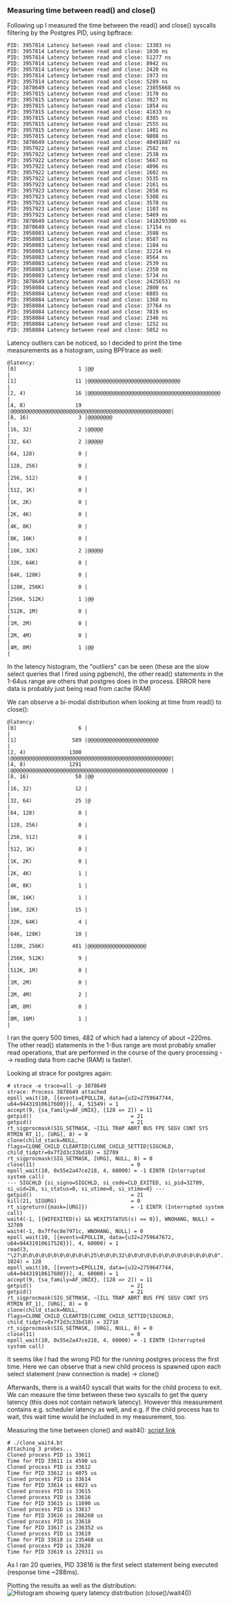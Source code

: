 ### Measuring time between read() and close()

Following up I measured the time between the read() and close() syscalls filtering by the Postgres PID, using bpftrace:

```text
PID: 3957814 Latency between read and close: 13303 ns
PID: 3957814 Latency between read and close: 1030 ns
PID: 3957814 Latency between read and close: 51277 ns
PID: 3957814 Latency between read and close: 8942 ns
PID: 3957814 Latency between read and close: 2420 ns
PID: 3957814 Latency between read and close: 1973 ns
PID: 3957814 Latency between read and close: 5289 ns
PID: 3878649 Latency between read and close: 23855668 ns
PID: 3957815 Latency between read and close: 3170 ns
PID: 3957815 Latency between read and close: 7027 ns
PID: 3957815 Latency between read and close: 1854 ns
PID: 3957815 Latency between read and close: 41833 ns
PID: 3957815 Latency between read and close: 8385 ns
PID: 3957815 Latency between read and close: 2555 ns
PID: 3957815 Latency between read and close: 1401 ns
PID: 3957815 Latency between read and close: 9808 ns
PID: 3878649 Latency between read and close: 40491687 ns
PID: 3957922 Latency between read and close: 2582 ns
PID: 3957922 Latency between read and close: 2538 ns
PID: 3957922 Latency between read and close: 5667 ns
PID: 3957922 Latency between read and close: 4096 ns
PID: 3957922 Latency between read and close: 1602 ns
PID: 3957922 Latency between read and close: 5535 ns
PID: 3957923 Latency between read and close: 2161 ns
PID: 3957923 Latency between read and close: 2658 ns
PID: 3957923 Latency between read and close: 5308 ns
PID: 3957923 Latency between read and close: 3578 ns
PID: 3957923 Latency between read and close: 1103 ns
PID: 3957923 Latency between read and close: 5469 ns
PID: 3878649 Latency between read and close: 1418293300 ns
PID: 3878649 Latency between read and close: 17154 ns
PID: 3958083 Latency between read and close: 3588 ns
PID: 3958083 Latency between read and close: 8587 ns
PID: 3958083 Latency between read and close: 1184 ns
PID: 3958083 Latency between read and close: 32214 ns
PID: 3958083 Latency between read and close: 8564 ns
PID: 3958083 Latency between read and close: 2539 ns
PID: 3958083 Latency between read and close: 2350 ns
PID: 3958083 Latency between read and close: 5734 ns
PID: 3878649 Latency between read and close: 24256531 ns
PID: 3958084 Latency between read and close: 2800 ns
PID: 3958084 Latency between read and close: 6885 ns
PID: 3958084 Latency between read and close: 1368 ns
PID: 3958084 Latency between read and close: 37764 ns
PID: 3958084 Latency between read and close: 7819 ns
PID: 3958084 Latency between read and close: 2346 ns
PID: 3958084 Latency between read and close: 1252 ns
PID: 3958084 Latency between read and close: 5052 ns
```

Latency outliers can be noticed, so I decided to print the time measurements as a histogram, using BPFtrace as well:

```text
@latency:
[0]                    1 |@@                                                  |
[1]                   11 |@@@@@@@@@@@@@@@@@@@@@@@@@@@@@@                      |
[2, 4)                16 |@@@@@@@@@@@@@@@@@@@@@@@@@@@@@@@@@@@@@@@@@@@         |
[4, 8)                19 |@@@@@@@@@@@@@@@@@@@@@@@@@@@@@@@@@@@@@@@@@@@@@@@@@@@@|
[8, 16)                3 |@@@@@@@@                                            |
[16, 32)               2 |@@@@@                                               |
[32, 64)               2 |@@@@@                                               |
[64, 128)              0 |                                                    |
[128, 256)             0 |                                                    |
[256, 512)             0 |                                                    |
[512, 1K)              0 |                                                    |
[1K, 2K)               0 |                                                    |
[2K, 4K)               0 |                                                    |
[4K, 8K)               0 |                                                    |
[8K, 16K)              0 |                                                    |
[16K, 32K)             2 |@@@@@                                               |
[32K, 64K)             0 |                                                    |
[64K, 128K)            0 |                                                    |
[128K, 256K)           0 |                                                    |
[256K, 512K)           1 |@@                                                  |
[512K, 1M)             0 |                                                    |
[1M, 2M)               0 |                                                    |
[2M, 4M)               0 |                                                    |
[4M, 8M)               1 |@@                                                  |
```

In the latency histogram, the "outliers" can be seen (these are the slow select queries that I fired using pgbench), the other read() statements in the 1-64us range are others that postgres does in the process. ERROR here data is probably just being read from cache (RAM)

We can observe a bi-modal distribution when looking at time from read() to close():

```
@latency:
[0]                    6 |                                                    |
[1]                  589 |@@@@@@@@@@@@@@@@@@@@@@@                             |
[2, 4)              1300 |@@@@@@@@@@@@@@@@@@@@@@@@@@@@@@@@@@@@@@@@@@@@@@@@@@@@|
[4, 8)              1291 |@@@@@@@@@@@@@@@@@@@@@@@@@@@@@@@@@@@@@@@@@@@@@@@@@@@ |
[8, 16)               50 |@@                                                  |
[16, 32)              12 |                                                    |
[32, 64)              25 |@                                                   |
[64, 128)              0 |                                                    |
[128, 256)             0 |                                                    |
[256, 512)             0 |                                                    |
[512, 1K)              0 |                                                    |
[1K, 2K)               0 |                                                    |
[2K, 4K)               1 |                                                    |
[4K, 8K)               1 |                                                    |
[8K, 16K)              1 |                                                    |
[16K, 32K)            15 |                                                    |
[32K, 64K)             4 |                                                    |
[64K, 128K)           10 |                                                    |
[128K, 256K)         481 |@@@@@@@@@@@@@@@@@@@                                 |
[256K, 512K)           9 |                                                    |
[512K, 1M)             0 |                                                    |
[1M, 2M)               0 |                                                    |
[2M, 4M)               2 |                                                    |
[4M, 8M)               0 |                                                    |
[8M, 16M)              1 |                                                    |
```

I ran the query 500 times, 482 of which had a latency of about ~220ms. The other read() statements in the 1-8us range are most probably smaller read operations, that are performed in the course of the query processing --> reading data from cache (RAM) is faster!.


Looking at strace for postgres again:

```console
# strace -e trace=all -p 3878649
strace: Process 3878649 attached
epoll_wait(10, [{events=EPOLLIN, data={u32=2759647744, u64=94431910617600}}], 4, 51549) = 1
accept(9, {sa_family=AF_UNIX}, [128 => 2]) = 11
getpid()                                = 21
getpid()                                = 21
rt_sigprocmask(SIG_SETMASK, ~[ILL TRAP ABRT BUS FPE SEGV CONT SYS RTMIN RT_1], [URG], 8) = 0
clone(child_stack=NULL, flags=CLONE_CHILD_CLEARTID|CLONE_CHILD_SETTID|SIGCHLD, child_tidptr=0x7f2d3c33bd10) = 32709
rt_sigprocmask(SIG_SETMASK, [URG], NULL, 8) = 0
close(11)                               = 0
epoll_wait(10, 0x55e2a47ce218, 4, 60000) = -1 EINTR (Interrupted system call)
--- SIGCHLD {si_signo=SIGCHLD, si_code=CLD_EXITED, si_pid=32709, si_uid=26, si_status=0, si_utime=0, si_stime=0} ---
getpid()                                = 21
kill(21, SIGURG)                        = 0
rt_sigreturn({mask=[URG]})              = -1 EINTR (Interrupted system call)
wait4(-1, [{WIFEXITED(s) && WEXITSTATUS(s) == 0}], WNOHANG, NULL) = 32709
wait4(-1, 0x7ffec8e7971c, WNOHANG, NULL) = 0
epoll_wait(10, [{events=EPOLLIN, data={u32=2759647672, u64=94431910617528}}], 4, 60000) = 1
read(3, "\27\0\0\0\0\0\0\0\0\0\0\0\25\0\0\0\32\0\0\0\0\0\0\0\0\0\0\0\0\0\0\0"..., 1024) = 128
epoll_wait(10, [{events=EPOLLIN, data={u32=2759647744, u64=94431910617600}}], 4, 60000) = 1
accept(9, {sa_family=AF_UNIX}, [128 => 2]) = 11
getpid()                                = 21
getpid()                                = 21
rt_sigprocmask(SIG_SETMASK, ~[ILL TRAP ABRT BUS FPE SEGV CONT SYS RTMIN RT_1], [URG], 8) = 0
clone(child_stack=NULL, flags=CLONE_CHILD_CLEARTID|CLONE_CHILD_SETTID|SIGCHLD, child_tidptr=0x7f2d3c33bd10) = 32710
rt_sigprocmask(SIG_SETMASK, [URG], NULL, 8) = 0
close(11)                               = 0
epoll_wait(10, 0x55e2a47ce218, 4, 60000) = -1 EINTR (Interrupted system call)
```

It seems like I had the wrong PID for the running postgres process the first time. Here we can observe that a new child process is spawned upon each select statement (new connection is made) -> clone()

Afterwards, there is a wait4() syscall that waits for the child process to exit. We can measure the time between these two syscalls to get the query latency (this does not contain network latency).
However this measurement contains e.g. scheduler latency as well, and e.g. if the child process has to wait, this wait time would be included in my measurement, too.

Measuring the time between clone() and wait4(): [script link](../scripts/clone_wait4.bt)

```console
# ./clone_wait4.bt
Attaching 3 probes...
Cloned process PID is 33611
Time for PID 33611 is 4590 us
Cloned process PID is 33612
Time for PID 33612 is 4075 us
Cloned process PID is 33614
Time for PID 33614 is 6023 us
Cloned process PID is 33615
Cloned process PID is 33616
Time for PID 33615 is 11690 us
Cloned process PID is 33617
Time for PID 33616 is 288260 us
Cloned process PID is 33618
Time for PID 33617 is 236352 us
Cloned process PID is 33619
Time for PID 33618 is 235468 us
Cloned process PID is 33620
Time for PID 33619 is 229311 us
```

As I ran 20 queries, PID 33616 is the first select statement being executed (response time ~288ms).

Plotting the results as well as the distribution: ![Histogram showing query latency distribution (close()/wait4())](local-path/close_wait4_hist.png)